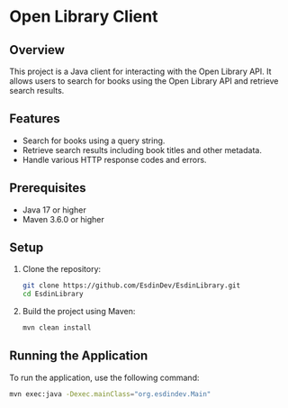 # Open Library Client

## Overview
This project is a Java client for interacting with the Open Library API. It allows users to search for books using the Open Library API and retrieve search results.

## Features
- Search for books using a query string.
- Retrieve search results including book titles and other metadata.
- Handle various HTTP response codes and errors.

## Prerequisites
- Java 17 or higher
- Maven 3.6.0 or higher

## Setup
1. Clone the repository:
    ```sh
    git clone https://github.com/EsdinDev/EsdinLibrary.git
    cd EsdinLibrary
    ```

2. Build the project using Maven:
    ```sh
    mvn clean install
    ```

## Running the Application
To run the application, use the following command:
```sh
mvn exec:java -Dexec.mainClass="org.esdindev.Main"